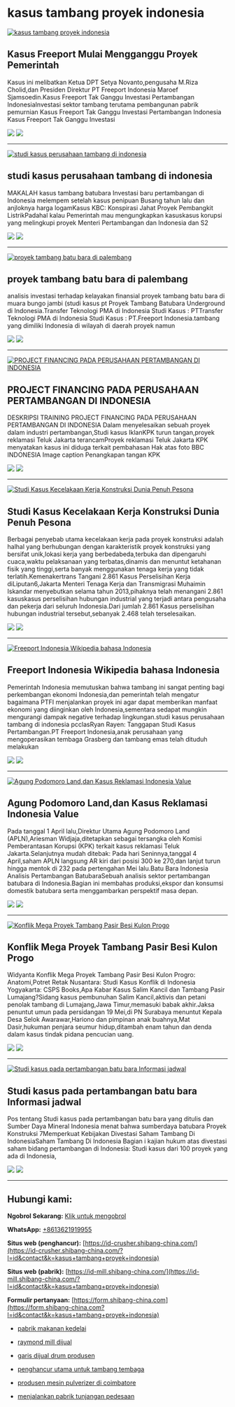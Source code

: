# kasus tambang proyek indonesia

<a href="https://swt.shibang-china.com/?l=id&img&k=kasus+tambang+proyek+indonesia" target="_blank">![kasus tambang proyek indonesia](http://static.shibang-china.com/all-800x300/1027.jpg)</a>

## Kasus Freeport Mulai Mengganggu Proyek Pemerintah
Kasus ini melibatkan Ketua DPT Setya Novanto,pengusaha M.Riza Cholid,dan Presiden Direktur PT Freeport Indonesia Maroef Sjamsoedin.Kasus Freeport Tak Ganggu Investasi Pertambangan IndonesiaInvestasi sektor tambang terutama pembangunan pabrik pemurnian Kasus Freeport Tak Ganggu Investasi Pertambangan Indonesia Kasus Freeport Tak Ganggu Investasi


<a href="https://whatsapp.shibangsoft.com/WhatsApp.php" target="_blank" title="WhatsApp">![](http://static.shibang-china.com/icon/whatsapp.png)</a> <a href="https://swt.shibang-china.com/?l=id&icon&k=kasus+tambang+proyek+indonesia" target="_blank">![](http://static.shibang-china.com/icon/chat-id.png)</a>

---

<a href="https://swt.shibang-china.com/?l=id&img&k=kasus+tambang+proyek+indonesia" target="_blank">![studi kasus perusahaan tambang di indonesia](http://static.shibang-china.com/all-800x300/1026.jpg)</a>

## studi kasus perusahaan tambang di indonesia
MAKALAH kasus tambang batubara Investasi baru pertambangan di Indonesia melempem setelah kasus penipuan Busang tahun lalu dan anjloknya harga logamKasus KBC: Konspirasi Jahat Proyek Pembangkit ListrikPadahal kalau Pemerintah mau mengungkapkan kasuskasus korupsi yang melingkupi proyek Menteri Pertambangan dan Indonesia dan S2


<a href="https://whatsapp.shibangsoft.com/WhatsApp.php" target="_blank" title="WhatsApp">![](http://static.shibang-china.com/icon/whatsapp.png)</a> <a href="https://swt.shibang-china.com/?l=id&icon&k=kasus+tambang+proyek+indonesia" target="_blank">![](http://static.shibang-china.com/icon/chat-id.png)</a>

---

<a href="https://swt.shibang-china.com/?l=id&img&k=kasus+tambang+proyek+indonesia" target="_blank">![proyek tambang batu bara di palembang](http://static.shibang-china.com/all-800x300/876.jpg)</a>

## proyek tambang batu bara di palembang
analisis investasi terhadap kelayakan finansial proyek tambang batu bara di muara bungo jambi (studi kasus pt Proyek Tambang Batubara Underground di Indonesia.Transfer Teknologi PMA di Indonesia Studi Kasus : PTTransfer Teknologi PMA di Indonesia Studi Kasus : PT.Freeport Indonesia.tambang yang dimiliki Indonesia di wilayah di daerah proyek namun


<a href="https://whatsapp.shibangsoft.com/WhatsApp.php" target="_blank" title="WhatsApp">![](http://static.shibang-china.com/icon/whatsapp.png)</a> <a href="https://swt.shibang-china.com/?l=id&icon&k=kasus+tambang+proyek+indonesia" target="_blank">![](http://static.shibang-china.com/icon/chat-id.png)</a>

---

<a href="https://swt.shibang-china.com/?l=id&img&k=kasus+tambang+proyek+indonesia" target="_blank">![PROJECT FINANCING PADA PERUSAHAAN PERTAMBANGAN DI INDONESIA](http://static.shibang-china.com/all-800x300/874.jpg)</a>

## PROJECT FINANCING PADA PERUSAHAAN PERTAMBANGAN DI INDONESIA
DESKRIPSI TRAINING PROJECT FINANCING PADA PERUSAHAAN PERTAMBANGAN DI INDONESIA Dalam menyelesaikan sebuah proyek dalam industri pertambangan,Studi kasus IklanKPK turun tangan,proyek reklamasi Teluk Jakarta terancamProyek reklamasi Teluk Jakarta KPK menyatakan kasus ini diduga terkait pembahasan Hak atas foto BBC INDONESIA Image caption Penangkapan tangan KPK


<a href="https://whatsapp.shibangsoft.com/WhatsApp.php" target="_blank" title="WhatsApp">![](http://static.shibang-china.com/icon/whatsapp.png)</a> <a href="https://swt.shibang-china.com/?l=id&icon&k=kasus+tambang+proyek+indonesia" target="_blank">![](http://static.shibang-china.com/icon/chat-id.png)</a>

---

<a href="https://swt.shibang-china.com/?l=id&img&k=kasus+tambang+proyek+indonesia" target="_blank">![Studi Kasus Kecelakaan Kerja Konstruksi Dunia Penuh Pesona](http://static.shibang-china.com/all-800x300/187.jpg)</a>

## Studi Kasus Kecelakaan Kerja Konstruksi Dunia Penuh Pesona
Berbagai penyebab utama kecelakaan kerja pada proyek konstruksi adalah halhal yang berhubungan dengan karakteristik proyek konstruksi yang bersifat unik,lokasi kerja yang berbedabeda,terbuka dan dipengaruhi cuaca,waktu pelaksanaan yang terbatas,dinamis dan menuntut ketahanan fisik yang tinggi,serta banyak menggunakan tenaga kerja yang tidak terlatih.Kemenakertrans Tangani 2.861 Kasus Perselisihan Kerja diLiputan6,Jakarta Menteri Tenaga Kerja dan Transmigrasi Muhaimin Iskandar menyebutkan selama tahun 2013,pihaknya telah menangani 2.861 kasuskasus perselisihan hubungan industrial yang terjadi antara pengusaha dan pekerja dari seluruh Indonesia.Dari jumlah 2.861 Kasus perselisihan hubungan industrial tersebut,sebanyak 2.468 telah terselesaikan.


<a href="https://whatsapp.shibangsoft.com/WhatsApp.php" target="_blank" title="WhatsApp">![](http://static.shibang-china.com/icon/whatsapp.png)</a> <a href="https://swt.shibang-china.com/?l=id&icon&k=kasus+tambang+proyek+indonesia" target="_blank">![](http://static.shibang-china.com/icon/chat-id.png)</a>

---

<a href="https://swt.shibang-china.com/?l=id&img&k=kasus+tambang+proyek+indonesia" target="_blank">![Freeport Indonesia Wikipedia bahasa Indonesia](http://static.shibang-china.com/all-800x300/1085.jpg)</a>

## Freeport Indonesia Wikipedia bahasa Indonesia
Pemerintah Indonesia memutuskan bahwa tambang ini sangat penting bagi perkembangan ekonomi Indonesia,dan pemerintah telah mengatur bagaimana PTFI menjalankan proyek ini agar dapat memberikan manfaat ekonomi yang diinginkan oleh Indonesia,sementara sedapat mungkin mengurangi dampak negative terhadap lingkungan.studi kasus perusahaan tambang di indonesia pcclasRyan Rayen: Tanggapan Studi Kasus Pertambangan.PT Freeport Indonesia,anak perusahaan yang mengoperasikan tembaga Grasberg dan tambang emas telah dituduh melakukan


<a href="https://whatsapp.shibangsoft.com/WhatsApp.php" target="_blank" title="WhatsApp">![](http://static.shibang-china.com/icon/whatsapp.png)</a> <a href="https://swt.shibang-china.com/?l=id&icon&k=kasus+tambang+proyek+indonesia" target="_blank">![](http://static.shibang-china.com/icon/chat-id.png)</a>

---

<a href="https://swt.shibang-china.com/?l=id&img&k=kasus+tambang+proyek+indonesia" target="_blank">![Agung Podomoro Land,dan Kasus Reklamasi Indonesia Value](http://static.shibang-china.com/all-800x300/1160.jpg)</a>

## Agung Podomoro Land,dan Kasus Reklamasi Indonesia Value
Pada tanggal 1 April lalu,Direktur Utama Agung Podomoro Land (APLN),Ariesman Widjaja,ditetapkan sebagai tersangka oleh Komisi Pemberantasan Korupsi (KPK) terkait kasus reklamasi Teluk Jakarta.Selanjutnya mudah ditebak: Pada hari Seninnya,tanggal 4 April,saham APLN langsung AR kiri dari posisi 300 ke 270,dan lanjut turun hingga mentok di 232 pada pertengahan Mei lalu.Batu Bara Indonesia Analisis Pertambangan BatubaraSebuah analisis sektor pertambangan batubara di Indonesia.Bagian ini membahas produksi,ekspor dan konsumsi domestik batubara serta menggambarkan perspektif masa depan.


<a href="https://whatsapp.shibangsoft.com/WhatsApp.php" target="_blank" title="WhatsApp">![](http://static.shibang-china.com/icon/whatsapp.png)</a> <a href="https://swt.shibang-china.com/?l=id&icon&k=kasus+tambang+proyek+indonesia" target="_blank">![](http://static.shibang-china.com/icon/chat-id.png)</a>

---

<a href="https://swt.shibang-china.com/?l=id&img&k=kasus+tambang+proyek+indonesia" target="_blank">![Konflik Mega Proyek Tambang Pasir Besi Kulon Progo](http://static.shibang-china.com/all-800x300/898.jpg)</a>

## Konflik Mega Proyek Tambang Pasir Besi Kulon Progo
Widyanta Konflik Mega Proyek Tambang Pasir Besi Kulon Progro: Anatomi,Potret Retak Nusantara: Studi Kasus Konflik di Indonesia Yogyakarta: CSPS Books,Apa Kabar Kasus Salim Kancil dan Tambang Pasir Lumajang?Sidang kasus pembunuhan Salim Kancil,aktivis dan petani penolak tambang di Lumajang,Jawa Timur,memasuki babak akhir.Jaksa penuntut umun pada persidangan 19 Mei,di PN Surabaya menuntut Kepala Desa Selok Awarawar,Hariono dan pimpinan anak buahnya,Mat Dasir,hukuman penjara seumur hidup,ditambah enam tahun dan denda dalam kasus tindak pidana pencucian uang.


<a href="https://whatsapp.shibangsoft.com/WhatsApp.php" target="_blank" title="WhatsApp">![](http://static.shibang-china.com/icon/whatsapp.png)</a> <a href="https://swt.shibang-china.com/?l=id&icon&k=kasus+tambang+proyek+indonesia" target="_blank">![](http://static.shibang-china.com/icon/chat-id.png)</a>

---

<a href="https://swt.shibang-china.com/?l=id&img&k=kasus+tambang+proyek+indonesia" target="_blank">![Studi kasus pada pertambangan batu bara Informasi jadwal](http://static.shibang-china.com/all-800x300/1272.jpg)</a>

## Studi kasus pada pertambangan batu bara Informasi jadwal
Pos tentang Studi kasus pada pertambangan batu bara yang ditulis dan Sumber Daya Mineral Indonesia menat bahwa sumberdaya batubara Proyek Konstruksi 7Memperkuat Kebijakan Divestasi Saham Tambang Di IndonesiaSaham Tambang Di Indonesia Bagian i kajian hukum atas divestasi saham bidang pertambangan di Indonesia: Studi kasus dari 100 proyek yang ada di Indonesia,


<a href="https://whatsapp.shibangsoft.com/WhatsApp.php" target="_blank" title="WhatsApp">![](http://static.shibang-china.com/icon/whatsapp.png)</a> <a href="https://swt.shibang-china.com/?l=id&icon&k=kasus+tambang+proyek+indonesia" target="_blank">![](http://static.shibang-china.com/icon/chat-id.png)</a>

---
## Hubungi kami:

**Ngobrol Sekarang:** [Klik untuk mengobrol](https://swt.shibang-china.com?l=id&contact&k=kasus+tambang+proyek+indonesia)

**WhatsApp:**  [+8613621919955](https://whatsapp.shibangsoft.com/WhatsApp.php)

**Situs web (penghancur):** [https://id-crusher.shibang-china.com/](https://id-crusher.shibang-china.com/?l=id&contact&k=kasus+tambang+proyek+indonesia)

**Situs web (pabrik):** [https://id-mill.shibang-china.com/](https://id-mill.shibang-china.com/?l=id&contact&k=kasus+tambang+proyek+indonesia)

**Formulir pertanyaan:** [https://form.shibang-china.com](https://form.shibang-china.com?l=id&contact&k=kasus+tambang+proyek+indonesia)

* [pabrik makanan kedelai](../32/pabrik%20makanan%20kedelai.md)

* [raymond mill dijual](../36/raymond%20mill%20dijual.md)

* [garis dijual drum produsen](../36/garis%20dijual%20drum%20produsen.md)

* [penghancur utama untuk tambang tembaga](../36/penghancur%20utama%20untuk%20tambang%20tembaga.md)

* [produsen mesin pulverizer di coimbatore](../31/produsen%20mesin%20pulverizer%20di%20coimbatore.md)

* [menjalankan pabrik tunjangan pedesaan](../35/menjalankan%20pabrik%20tunjangan%20pedesaan.md)